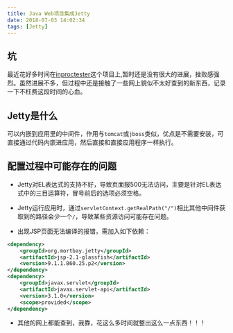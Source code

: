 ```yaml
---
title: Java Web项目集成Jetty
date: 2018-07-03 14:02:34
tags: [Jetty]
---
```


## 坑

最近花好多时间在[inproctester](https://github.com/aharin/inproctester)这个项目上,暂时还是没有很大的进展，挫败感强烈。虽然进展不多，但过程中还是接触了一些网上貌似不太好查到的新东西，记录一下不枉费这段时间的心血。

## Jetty是什么

可以内嵌到应用里的中间件，作用与`tomcat`或`jboss`类似，优点是不需要安装，可直接通过代码内嵌进应用，然后直接和直接应用程序一样执行。

## 配置过程中可能存在的问题

- Jetty对EL表达式的支持不好，导致页面报500无法访问，主要是针对EL表达式中的三目运算符，冒号前后的选项必须空格。

- Jetty运行应用时，通过`servletContext.getRealPath("/")`相比其他中间件获取到的路径会少一个`/`，导致某些资源访问可能存在问题。

- 出现JSP页面无法编译的报错，需加入如下依赖：

```xml
<dependency>
    <groupId>org.mortbay.jetty</groupId>
    <artifactId>jsp-2.1-glassfish</artifactId>
    <version>9.1.1.B60.25.p2</version>
</dependency>
<dependency>
    <groupId>javax.servlet</groupId>
    <artifactId>javax.servlet-api</artifactId>
    <version>3.1.0</version>
    <scope>provided</scope>
</dependency>
```

- 其他的网上都能查到，我靠，花这么多时间就整出这么一点东西！！！



